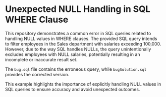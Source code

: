 # Unexpected NULL Handling in SQL WHERE Clause

This repository demonstrates a common error in SQL queries related to handling NULL values in WHERE clauses. The provided SQL query intends to filter employees in the Sales department with salaries exceeding 100,000. However, due to the way SQL handles NULLs, the query unintentionally excludes employees with NULL salaries, potentially resulting in an incomplete or inaccurate result set.

The `bug.sql` file contains the erroneous query, while `bugSolution.sql` provides the corrected version.

This example highlights the importance of explicitly handling NULL values in SQL queries to ensure accuracy and avoid unexpected outcomes.